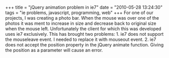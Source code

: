 +++
title = "jQuery animation problem in ie7"
date = "2010-05-28 13:24:30"
tags = "ie problems, javascript, programming, web"
+++
For one of our projects, I was creating a photo bar. When the mouse was over
one of the photos it was ment to increase in size and decrease back to
original size when the mouse left. Unfortunately the client for which this was
developed uses ie7 exclusively. This has brought two problems: 1. ie7 does not
support the mouseleave event. I needed to replace it with mouseout event. 2.
ie7 does not accept the position property in the jQuery animate function.
Giving the position as a parameter will cause an error.

